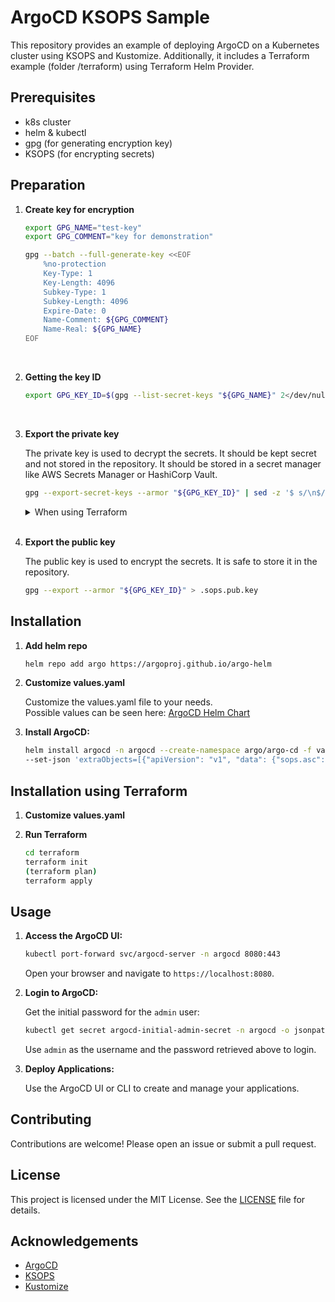 # ArgoCD KSOPS Sample

This repository provides an example of deploying ArgoCD on a Kubernetes cluster using KSOPS and Kustomize. Additionally, it includes a Terraform example (folder /terraform) using Terraform Helm Provider.

## Prerequisites

- k8s cluster
- helm & kubectl
- gpg (for generating encryption key)
- KSOPS (for encrypting secrets)

## Preparation

1. **Create key for encryption**
    ```bash
    export GPG_NAME="test-key"
    export GPG_COMMENT="key for demonstration"
    
    gpg --batch --full-generate-key <<EOF
        %no-protection
        Key-Type: 1
        Key-Length: 4096
        Subkey-Type: 1
        Subkey-Length: 4096
        Expire-Date: 0
        Name-Comment: ${GPG_COMMENT}
        Name-Real: ${GPG_NAME}
    EOF
    ```
    <br>

2. **Getting the key ID**
    ```bash
    export GPG_KEY_ID=$(gpg --list-secret-keys "${GPG_NAME}" 2</dev/null | awk 'NR==2' | xargs)
    ```
    <br>
3. **Export the private key**

    The private key is used to decrypt the secrets. It should be kept secret and not stored in the repository. It should be stored in a secret manager like AWS Secrets Manager or HashiCorp Vault. 

    ```bash
    gpg --export-secret-keys --armor "${GPG_KEY_ID}" | sed -z '$ s/\n$//' > .sops.priv.key
    ``` 
    <details>
    <summary>When using Terraform</summary>    

    ```bash
    export TF_VAR_argocd_gpg_key=$(gpg --export-secret-keys --armor "${GPG_KEY_ID}" | sed -z '$ s/\n$//' | base64 -w 0)
     ```
    </details>
    <br>
 
4. **Export the public key**

    The public key is used to encrypt the secrets. It is safe to store it in the repository.
    ```bash
    gpg --export --armor "${GPG_KEY_ID}" > .sops.pub.key
    ```


## Installation
1. **Add helm repo**

    ```bash
    helm repo add argo https://argoproj.github.io/argo-helm
    ```

2. **Customize values.yaml**

    Customize the values.yaml file to your needs.<br>
    Possible values can be seen here: [ArgoCD Helm Chart](https://github.com/argoproj/argo-helm/blob/main/charts/argo-cd/values.yaml)

3. **Install ArgoCD:**
    ```bash
    helm install argocd -n argocd --create-namespace argo/argo-cd -f values.yaml \
    --set-json 'extraObjects=[{"apiVersion": "v1", "data": {"sops.asc": "'$(base64 -w 0 .sops.priv.key)'"}, "kind": "Secret", "metadata": {"name": "sops-gpg"}, "type": "Opaque"}]'
    ```

## Installation using Terraform
1. **Customize values.yaml**
    
2. **Run Terraform**
    ```bash
    cd terraform
    terraform init
    (terraform plan)
    terraform apply
    ```
## Usage

1. **Access the ArgoCD UI:**

    ```sh
    kubectl port-forward svc/argocd-server -n argocd 8080:443
    ```

    Open your browser and navigate to `https://localhost:8080`.

2. **Login to ArgoCD:**

    Get the initial password for the `admin` user:

    ```sh
    kubectl get secret argocd-initial-admin-secret -n argocd -o jsonpath="{.data.password}" | base64 -d
    ```

    Use `admin` as the username and the password retrieved above to login.

3. **Deploy Applications:**

    Use the ArgoCD UI or CLI to create and manage your applications.

## Contributing

Contributions are welcome! Please open an issue or submit a pull request.

## License

This project is licensed under the MIT License. See the [LICENSE](LICENSE) file for details.

## Acknowledgements

- [ArgoCD](https://argo-cd.readthedocs.io/)
- [KSOPS](https://github.com/viaduct-ai/kustomize-sops)
- [Kustomize](https://kustomize.io/)
